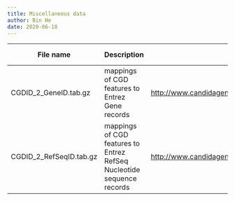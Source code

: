 ```yaml
---
title: Miscellaneous data
author: Bin He
date: 2020-06-10
---
```


| File name | Description | Source | Date downloaded |
| --------- | ----------- | ------ | --------------- |
| CGDID_2_GeneID.tab.gz	| mappings of CGD features to Entrez Gene records | http://www.candidagenome.org/download/External_id_mappings/ | 2020-06-10 |
| CGDID_2_RefSeqID.tab.gz | mappings of CGD features to Entrez RefSeq Nucleotide sequence records | http://www.candidagenome.org/download/External_id_mappings/ | 2019-06-10 |
